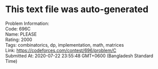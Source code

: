 # This text file was auto-generated  
  
Problem Information:  
Code: 696C  
Name: PLEASE  
Rating: 2000  
Tags: combinatorics, dp, implementation, math, matrices  
Link: https://codeforces.com/contest/696/problem/C  
Submitted At: 2020-07-22 23:55:48 GMT+0600 (Bangladesh Standard Time)  
